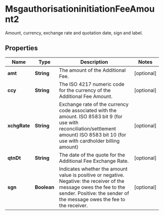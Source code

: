 

# MsgauthorisationinitiationFeeAmount2

Amount, currency, exchange rate and quotation date, sign and label.

## Properties

| Name | Type | Description | Notes |
|------------ | ------------- | ------------- | -------------|
|**amt** | **String** | The amount of the Additional Fee. |  [optional] |
|**ccy** | **String** | The ISO 4217 numeric code for the currency of the Additional Fee Amount. |  [optional] |
|**xchgRate** | **String** | Exchange rate of the currency code associated with the amount.  ISO 8583 bit 9 (for use with reconciliation/settlement amount) ISO 8583 bit 10 (for use with cardholder billing amount) |  [optional] |
|**qtnDt** | **String** | The date of the quote for the Additional Fee Exchange Rate. |  [optional] |
|**sgn** | **Boolean** | Indicates whether the amount value is positive or negative.  Negative: the receiver of the message owes the fee to the sender. Positive: the sender of the message owes the fee to the receiver. |  [optional] |



